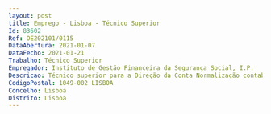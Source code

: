 ```yaml
--- 
layout: post
title: Emprego - Lisboa - Técnico Superior
Id: 83602
Ref: OE202101/0115
DataAbertura: 2021-01-07
DataFecho: 2021-01-21
Trabalho: Técnico Superior
Empregador: Instituto de Gestão Financeira da Segurança Social, I.P.
Descricao: Técnico superior para a Direção da Conta Normalização contabilística  Elaboração da conta anual da Segurança Social  Realização de outros estudos e pareceres  Análise do mapa de pagamentos em atraso (MPA) e sistema central de encargos plurianuais (SCEP)  Análise dos registos em SIF das operações contabilísticas  Propor desenvolvimentos em SIF.
CodigoPostal: 1049-002 LISBOA
Concelho: Lisboa
Distrito: Lisboa
--- 
```

